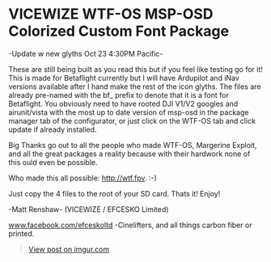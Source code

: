 # VICEWIZE WTF-OS MSP-OSD Colorized Custom Font Package 

-Update w new glyths Oct 23 4:30PM Pacific-

These are still being built as you read this but if you feel like testing go for it! This is made for Betaflight currently but I will have Ardupilot and iNav versions available after I hand make the rest of the icon glyths. The files are already pre-named with the bf_ prefix to denote that it is a font for Betaflight. You obviously need to have rooted DJI V1/V2 googles and airunit/vista with the most up to date version of msp-osd in the package manager tab of the configurator, or just click on the WTF-OS tab and click update if already installed. 

Big Thanks go out to all the people who made WTF-OS, Margerine Exploit, and all the great packages a reality because with their hardwork none of this ould even be possible.

Who made this all possible: http://wtf.fpv.   :-)

Just copy the 4 files to the root of your SD card. Thats it! Enjoy!

-Matt Renshaw- (VICEWIZE / EFCESKO Limited)

www.facebook.com/efceskoltd -Cinelifters, and all things carbon fiber or printed.


<blockquote class="imgur-embed-pub" lang="en" data-id="CCzjIJJ"><a href="https://imgur.com/CCzjIJJ">View post on imgur.com</a></blockquote><script async src="//s.imgur.com/min/embed.js" charset="utf-8"></script>
